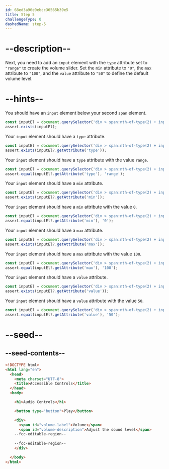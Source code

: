 ```yaml
---
id: 68ed3a96e0ebcc36565b39e5
title: Step 5
challengeType: 0
dashedName: step-5
---
```


# --description--

Next, you need to add an `input` element with the `type` attribute set to `"range"` to create the volume slider. Set the `min` attribute to `"0"`, the `max` attribute to `"100"`, and the `value` attribute to `"50"` to define the default volume level.

# --hints--

You should have an `input` element below your second `span` element.

```js
const inputEl = document.querySelector('div > span:nth-of-type(2) + input');
assert.exists(inputEl);
```

Your `input` element should have a `type` attribute.

```js
const inputEl = document.querySelector('div > span:nth-of-type(2) + input');
assert.exists(inputEl?.getAttribute('type'));
```

Your `input` element should have a `type` attribute with the value `range`.

```js
const inputEl = document.querySelector('div > span:nth-of-type(2) + input');
assert.equal(inputEl?.getAttribute('type'), 'range');
```

Your `input` element should have a `min` attribute.

```js
const inputEl = document.querySelector('div > span:nth-of-type(2) + input');
assert.exists(inputEl?.getAttribute('min'));
```

Your `input` element should have a `min` attribute with the value `0`.

```js
const inputEl = document.querySelector('div > span:nth-of-type(2) + input');
assert.equal(inputEl?.getAttribute('min'), '0');
```

Your `input` element should have a `max` attribute.

```js
const inputEl = document.querySelector('div > span:nth-of-type(2) + input');
assert.exists(inputEl?.getAttribute('max'));
```

Your `input` element should have a `max` attribute with the value `100`.

```js
const inputEl = document.querySelector('div > span:nth-of-type(2) + input');
assert.equal(inputEl?.getAttribute('max'), '100');
```

Your `input` element should have a `value` attribute.

```js
const inputEl = document.querySelector('div > span:nth-of-type(2) + input');
assert.exists(inputEl?.getAttribute('value'));
```

Your `input` element should have a `value` attribute with the value `50`.

```js
const inputEl = document.querySelector('div > span:nth-of-type(2) + input');
assert.equal(inputEl?.getAttribute('value'), '50');
```

# --seed--

## --seed-contents--

```html
<!DOCTYPE html>
<html lang="en">
  <head>
    <meta charset="UTF-8">
    <title>Accessible Controls</title>
  </head>
  <body>

    <h1>Audio Controls</h1>

    <button type="button">Play</button>

    <div>
      <span id="volume-label">Volume</span>
      <span id="volume-description">Adjust the sound level</span>
    --fcc-editable-region--
    
    --fcc-editable-region--
    </div>

  </body>
</html>
```
